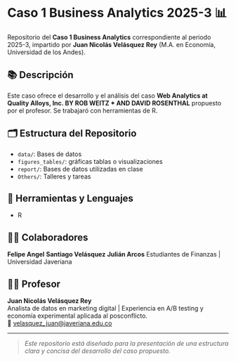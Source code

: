 # Caso 1 Business Analytics 2025-3 📊

Repositorio del **Caso 1 Business Analytics** correspondiente al periodo 2025-3, impartido por **Juan Nicolás Velásquez Rey** (M.A. en Economía, Universidad de los Andes).

## 📚 Descripción
Este caso ofrece el desarrollo y el análisis del caso **Web Analytics at Quality Alloys, Inc. BY ROB WEITZ * AND DAVID ROSENTHAL** propuesto por el profesor. Se trabajaró con herramientas de R.

## 🗂 Estructura del Repositorio

- `data/`: Bases de datos
- `figures_tables/`: gráficas tablas o visualizaciones
- `report/`: Bases de datos utilizadas en clase
- `Others/`: Talleres y tareas

## 📅 Herramientas y Lenguajes

- R

## 👨‍🏫 Colaboradores
**Felipe Angel** 
**Santiago Velásquez** 
**Julián Arcos**
Estudiantes de Finanzas | Universidad Javeriana  

## 👨‍🏫 Profesor
**Juan Nicolás Velásquez Rey**  
Analista de datos en marketing digital | Experiencia en A/B testing y economía experimental aplicada al posconflicto.  
📧 velasquez_juan@javeriana.edu.co

---

> *Este repositorio está diseñado para la presentación de una estructura clara y concisa del desarrollo del caso propuesto.*


